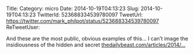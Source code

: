 Title: 
Category: micro
Date: 2014-10-19T04:13:23
Slug: 2014-10-19T04:13:23
TwitterId: 523688334539780097
TweetUrl: https://twitter.com/mark_philpot/status/523688334539780097
ReTweetUser: 

And these are the most public, obvious examples of this… I can’t image the insidiousness of the hidden and secret  [thedailybeast.com/articles/2014/…](http://www.thedailybeast.com/articles/2014/10/16/of-gamers-gates-and-disco-demolition-the-roots-of-reactionary-rage.html)